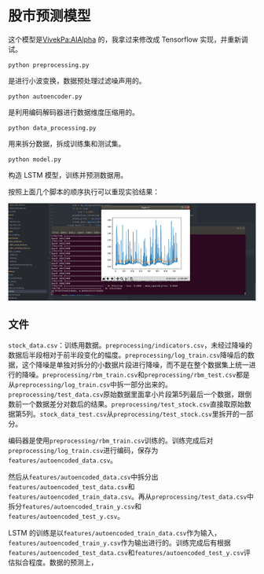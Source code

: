 # 股市预测模型

这个模型是[VivekPa:AIAlpha](https://github.com/VivekPa/AIAlpha) 的，我拿过来修改成 Tensorflow 实现，并重新调试。

    python preprocessing.py

是进行小波变换，数据预处理过滤噪声用的。

    python autoencoder.py

是利用编码解码器进行数据维度压缩用的。

    python data_processing.py

用来拆分数据，拆成训练集和测试集。

    python model.py

构造 LSTM 模型，训练并预测数据用。

按照上面几个脚本的顺序执行可以重现实验结果：

![](result.png)

## 文件

`stock_data.csv`：训练用数据。`preprocessing/indicators.csv`，未经过降噪的数据后半段相对于前半段变化的幅度。`preprocessing/log_train.csv`降噪后的数据，这个降噪是单独对拆分的小数据片段进行降噪，而不是在整个数据集上统一进行的降噪。`preprocessing/rbm_train.csv`和`preprocessing/rbm_test.csv`都是从`preprocessing/log_train.csv`中拆一部分出来的。`preprocessing/test_data.csv`原始数据里面拿小片段第5列最后一个数据，跟倒数前一个数据差分对数后的结果。`preprocessing/test_stock.csv`直接取原始数据第5列。`stock_data_test.csv`从`preprocessing/test_stock.csv`里拆开的一部分。

编码器是使用`preprocessing/rbm_train.csv`训练的。训练完成后对`preprocessing/log_train.csv`进行编码，保存为`features/autoencoded_data.csv`。

然后从`features/autoencoded_data.csv`中拆分出`features/autoencoded_test_data.csv`和`features/autoencoded_train_data.csv`。再从`preprocessing/test_data.csv`中拆分`features/autoencoded_train_y.csv`和`features/autoencoded_test_y.csv`。

LSTM 的训练是以`features/autoencoded_train_data.csv`作为输入，`features/autoencoded_train_y.csv`作为输出进行的。训练完成后有根据`features/autoencoded_test_data.csv`和`features/autoencoded_test_y.csv`评估拟合程度。数据的预测上，